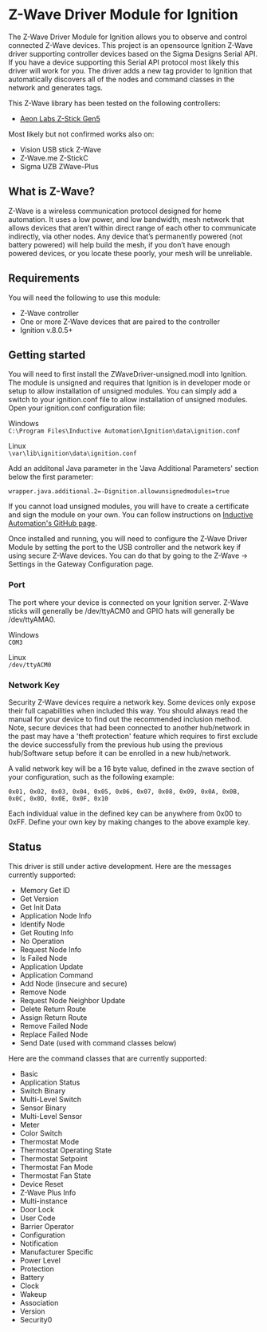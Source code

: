 # Z-Wave Driver Module for Ignition
The Z-Wave Driver Module for Ignition allows you to observe and control connected Z-Wave devices. This project is an opensource Ignition Z-Wave driver supporting controller devices based on the Sigma Designs Serial API. If you have a device supporting this Serial API protocol most likely this driver will work for you. The driver adds a new tag provider to Ignition that automatically discovers all of the nodes and command classes in the network and generates tags.

This Z-Wave library has been tested on the following controllers:  

- [Aeon Labs Z-Stick Gen5](https://aeotec.com/z-wave-usb-stick/)

Most likely but not confirmed works also on:

- Vision USB stick Z-Wave
- Z-Wave.me Z-StickC
- Sigma UZB ZWave-Plus

## What is Z-Wave?
Z-Wave is a wireless communication protocol designed for home automation. It uses a low power, and low bandwidth, mesh network that allows devices that aren’t within direct range of each other to communicate indirectly, via other nodes. Any device that’s permanently powered (not battery powered) will help build the mesh, if you don’t have enough powered devices, or you locate these poorly, your mesh will be unreliable.

## Requirements
You will need the following to use this module:

 - Z-Wave controller
 - One or more Z-Wave devices that are paired to the controller
 - Ignition v.8.0.5+

## Getting started
You will need to first install the ZWaveDriver-unsigned.modl into Ignition. The module is unsigned and requires that Ignition is in developer mode or setup to allow installation of unsigned modules. You can simply add a switch to your ignition.conf file to allow installation of unsigned modules. Open your ignition.conf configuration file:

Windows  
`C:\Program Files\Inductive Automation\Ignition\data\ignition.conf`

Linux  
`\var\lib\ignition\data\ignition.conf`

Add an additonal Java parameter in the 'Java Additional Parameters' section below the first parameter:

`wrapper.java.additional.2=-Dignition.allowunsignedmodules=true`

If you cannot load unsigned modules, you will have to create a certificate and sign the module on your own. You can follow instructions on [Inductive Automation's GitHub page](https://github.com/inductiveautomation/module-signer).

Once installed and running, you will need to configure the Z-Wave Driver Module by setting the port to the USB controller and the network key if using secure Z-Wave devices. You can do that by going to the Z-Wave -> Settings in the Gateway Configuration page.

### Port
The port where your device is connected on your Ignition server. Z-Wave sticks will generally be /dev/ttyACM0 and GPIO hats will generally be /dev/ttyAMA0.

Windows  
`COM3`

Linux  
`/dev/ttyACM0`

### Network Key
Security Z-Wave devices require a network key. Some devices only expose their full capabilities when included this way. You should always read the manual for your device to find out the recommended inclusion method. Note, secure devices that had been connected to another hub/network in the past may have a 'theft protection' feature which requires to first exclude the device successfully from the previous hub using the previous hub/Software setup before it can be enrolled in a new hub/network.

A valid network key will be a 16 byte value, defined in the zwave section of your configuration, such as the following example:

`0x01, 0x02, 0x03, 0x04, 0x05, 0x06, 0x07, 0x08, 0x09, 0x0A, 0x0B, 0x0C, 0x0D, 0x0E, 0x0F, 0x10`

Each individual value in the defined key can be anywhere from 0x00 to 0xFF. Define your own key by making changes to the above example key.

## Status
This driver is still under active development. Here are the messages currently supported:

- Memory Get ID
- Get Version
- Get Init Data
- Application Node Info
- Identify Node
- Get Routing Info
- No Operation
- Request Node Info
- Is Failed Node
- Application Update
- Application Command
- Add Node (insecure and secure)
- Remove Node
- Request Node Neighbor Update
- Delete Return Route
- Assign Return Route
- Remove Failed Node
- Replace Failed Node
- Send Date (used with command classes below)

Here are the command classes that are currently supported:

- Basic
- Application Status
- Switch Binary
- Multi-Level Switch
- Sensor Binary
- Multi-Level Sensor
- Meter
- Color Switch
- Thermostat Mode
- Thermostat Operating State
- Thermostat Setpoint
- Thermostat Fan Mode
- Thermostat Fan State
- Device Reset
- Z-Wave Plus Info
- Multi-instance
- Door Lock
- User Code
- Barrier Operator
- Configuration
- Notification
- Manufacturer Specific
- Power Level
- Protection
- Battery
- Clock
- Wakeup
- Association
- Version
- Security0

